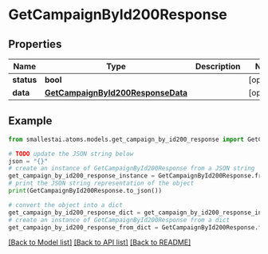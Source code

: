 # GetCampaignById200Response


## Properties

Name | Type | Description | Notes
------------ | ------------- | ------------- | -------------
**status** | **bool** |  | [optional] 
**data** | [**GetCampaignById200ResponseData**](GetCampaignById200ResponseData.md) |  | [optional] 

## Example

```python
from smallestai.atoms.models.get_campaign_by_id200_response import GetCampaignById200Response

# TODO update the JSON string below
json = "{}"
# create an instance of GetCampaignById200Response from a JSON string
get_campaign_by_id200_response_instance = GetCampaignById200Response.from_json(json)
# print the JSON string representation of the object
print(GetCampaignById200Response.to_json())

# convert the object into a dict
get_campaign_by_id200_response_dict = get_campaign_by_id200_response_instance.to_dict()
# create an instance of GetCampaignById200Response from a dict
get_campaign_by_id200_response_from_dict = GetCampaignById200Response.from_dict(get_campaign_by_id200_response_dict)
```
[[Back to Model list]](../README.md#documentation-for-models) [[Back to API list]](../README.md#documentation-for-api-endpoints) [[Back to README]](../README.md)


